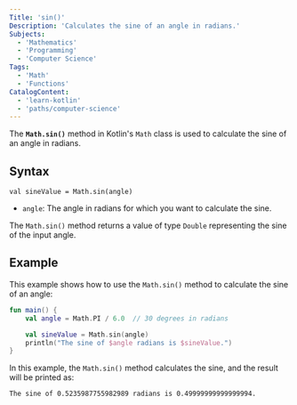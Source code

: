 ```yaml
---
Title: 'sin()'
Description: 'Calculates the sine of an angle in radians.'
Subjects:
  - 'Mathematics'
  - 'Programming'
  - 'Computer Science'
Tags:
  - 'Math'
  - 'Functions'
CatalogContent:
  - 'learn-kotlin'
  - 'paths/computer-science'
---
```


The **`Math.sin()`** method in Kotlin's `Math` class is used to calculate the sine of an angle in radians.

## Syntax

```pseudo
val sineValue = Math.sin(angle)
```

- `angle`: The angle in radians for which you want to calculate the sine.

The `Math.sin()` method returns a value of type `Double` representing the sine of the input angle.

## Example

This example shows how to use the `Math.sin()` method to calculate the sine of an angle:

```kotlin
fun main() {
    val angle = Math.PI / 6.0  // 30 degrees in radians

    val sineValue = Math.sin(angle)
    println("The sine of $angle radians is $sineValue.")
}
```

In this example, the `Math.sin()` method calculates the sine, and the result will be printed as:

```shell
The sine of 0.5235987755982989 radians is 0.49999999999999994.
```
